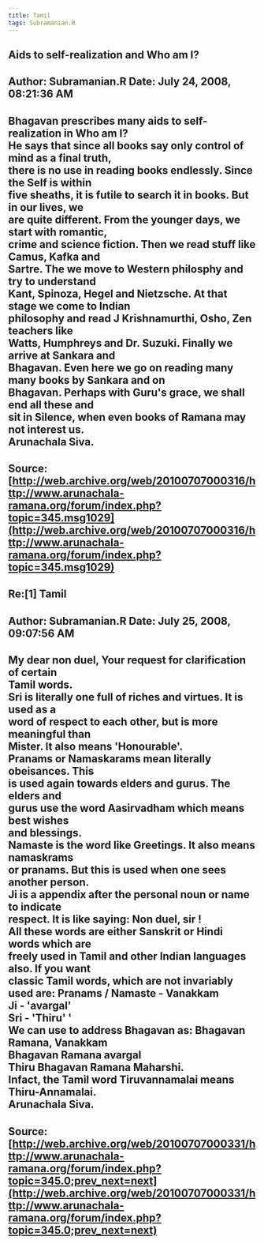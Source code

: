 ```yaml
--- 
title: Tamil   
tags: Subramanian.R  
---  
```

## Aids to self-realization and Who am I?  
Author: Subramanian.R       Date: July 24, 2008, 08:21:36 AM  
---  
Bhagavan prescribes many aids to self-realization in Who am I?   
He says that since all books say only control of mind as a final truth,   
there is no use in reading books endlessly. Since the Self is within   
five sheaths, it is futile to search it in books. But in our lives, we   
are quite different. From the younger days, we start with romantic,   
crime and science fiction. Then we read stuff like Camus, Kafka and   
Sartre. The we move to Western philosphy and try to understand   
Kant, Spinoza, Hegel and Nietzsche. At that stage we come to Indian   
philosophy and read J Krishnamurthi, Osho, Zen teachers like   
Watts, Humphreys and Dr. Suzuki. Finally we arrive at Sankara and   
Bhagavan. Even here we go on reading many many books by Sankara and on  
Bhagavan. Perhaps with Guru's grace, we shall end all these and   
sit in Silence, when even books of Ramana may not interest us.   
Arunachala Siva.
 ---  
Source:[http://web.archive.org/web/20100707000316/http://www.arunachala-ramana.org/forum/index.php?topic=345.msg1029](http://web.archive.org/web/20100707000316/http://www.arunachala-ramana.org/forum/index.php?topic=345.msg1029)   
---  

## Re:[1] Tamil  
Author: Subramanian.R       Date: July 25, 2008, 09:07:56 AM  
---  
My dear non duel, Your request for clarification of certain   
Tamil words.   
Sri is literally one full of riches and virtues. It is used as a   
word of respect to each other, but is more meaningful than   
Mister. It also means 'Honourable'.   
Pranams or Namaskarams mean literally obeisances. This   
is used again towards elders and gurus. The elders and   
gurus use the word Aasirvadham which means best wishes   
and blessings.   
Namaste is the word like Greetings. It also means namaskrams   
or pranams. But this is used when one sees another person.   
Ji is a appendix after the personal noun or name to indicate   
respect. It is like saying: Non duel, sir !   
All these words are either Sanskrit or Hindi words which are   
freely used in Tamil and other Indian languages also. If you want   
classic Tamil words, which are not invariably used are: Pranams / Namaste - Vanakkam   
Ji - 'avargal'   
Sri - 'Thiru' '   
We can use to address Bhagavan as: Bhagavan Ramana, Vanakkam   
Bhagavan Ramana avargal   
Thiru Bhagavan Ramana Maharshi.   
Infact, the Tamil word Tiruvannamalai means Thiru-Annamalai.   
Arunachala Siva.
 ---  
Source:[http://web.archive.org/web/20100707000331/http://www.arunachala-ramana.org/forum/index.php?topic=345.0;prev_next=next](http://web.archive.org/web/20100707000331/http://www.arunachala-ramana.org/forum/index.php?topic=345.0;prev_next=next)   
---  

